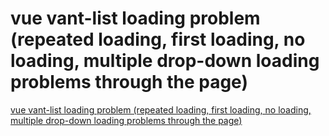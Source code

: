 # vue vant-list loading problem (repeated loading, first loading, no loading, multiple drop-down loading problems through the page)
[vue vant-list loading problem (repeated loading, first loading, no loading, multiple drop-down loading problems through the page)](https://aiwithcloud.com/2022/09/16/vue_vant_list_loading_problem_repeated_loading_first_loading_no_loading_multiple_drop_down_loading_problems_through_the_page/)